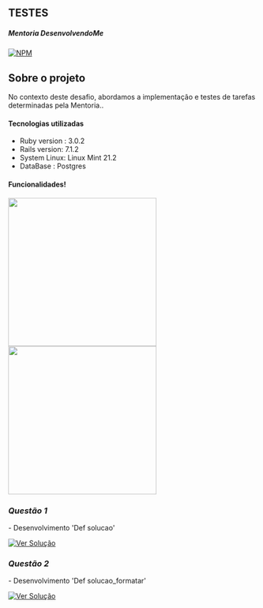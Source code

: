 ## TESTES

##### Mentoria DesenvolvendoMe 
[![NPM](https://img.shields.io/npm/l/react)](https://github.com/AngeloSouza1/Mentorship_Project/blob/develop/LICENSE)

## Sobre o projeto
No contexto deste desafio, abordamos a implementação e testes de tarefas determinadas pela Mentoria..<br>

#### Tecnologias utilizadas
- Ruby version : 3.0.2 
- Rails version: 7.1.2
- System Linux:  Linux Mint 21.2
- DataBase : Postgres


#### Funcionalidades!
<a href="https://videoapi-muybridge.vimeocdn.com/animated-thumbnails/image/a1f5c237-479b-45ee-93ce-825ca0123d3e.gif?ClientID=vimeo-core-prod&Date=1704051779&Signature=01f13c30a71f452248a781454fcfb48843b097b4">
  <img src="https://videoapi-muybridge.vimeocdn.com/animated-thumbnails/image/a1f5c237-479b-45ee-93ce-825ca0123d3e.gif?ClientID=vimeo-core-prod&Date=1704051779&Signature=01f13c30a71f452248a781454fcfb48843b097b4" width="300">
</a>

<a href="https://videoapi-muybridge.vimeocdn.com/animated-thumbnails/image/29fc1dce-3193-41df-948a-ede5708b029e.gif?ClientID=vimeo-core-prod&Date=1704147809&Signature=baac052eddfee597b0f5d22fc09eb191eb3a153d">
  <img src="https://videoapi-muybridge.vimeocdn.com/animated-thumbnails/image/29fc1dce-3193-41df-948a-ede5708b029e.gif?ClientID=vimeo-core-prod&Date=1704147809&Signature=baac052eddfee597b0f5d22fc09eb191eb3a153d" width="300">
</a>


### *Questão 1*
 <p align="left"> 
 - Desenvolvimento 'Def solucao'
</p>
<p> 
   <a href="https://github.com/AngeloSouza1/TT3/issues/2">
       <img src="https://img.shields.io/badge/Ver%20Solução-darkblue" alt="Ver Solução">
    </a>

### *Questão 2*
 <p align="left"> 
 - Desenvolvimento 'Def solucao_formatar'
</p>
<p> 
   <a href="https://github.com/AngeloSouza1/TT3/issues/4">
       <img src="https://img.shields.io/badge/Ver%20Solução-darkblue" alt="Ver Solução">
    </a>


     

     



